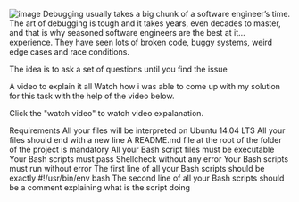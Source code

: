 ![image](https://user-images.githubusercontent.com/111974123/235623052-604d50e9-f082-4048-bcd3-3e8560a75338.png)
Debugging usually takes a big chunk of a software engineer’s time. The art of debugging is tough and it takes years, even decades to master, and that is why seasoned software engineers are the best at it… experience. They have seen lots of broken code, buggy systems, weird edge cases and race conditions.

The idea is to ask a set of questions until you find the issue

A video to explain it all
Watch how i was able to come up with my solution for this task with the help of the video below.

Click the "watch video" to watch video expalanation.

Requirements
All your files will be interpreted on Ubuntu 14.04 LTS
All your files should end with a new line
A README.md file at the root of the folder of the project is mandatory
All your Bash script files must be executable
Your Bash scripts must pass Shellcheck without any error
Your Bash scripts must run without error
The first line of all your Bash scripts should be exactly #!/usr/bin/env bash
The second line of all your Bash scripts should be a comment explaining what is the script doing
